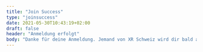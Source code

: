 ```yaml
---
title: "Join Success"
type: "joinsuccess"
date: 2021-05-30T10:43:19+02:00
draft: false
header: "Anmeldung erfolgt"
body: "Danke für deine Anmeldung. Jemand von XR Schweiz wird dir bald antworten."
---
```

